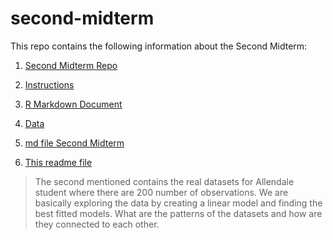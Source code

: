 # second-midterm

This repo contains the following information about the Second Midterm:

1. [Second Midterm Repo](https://github.com/sta518/second-midterm-annie5696)

2. [Instructions](https://github.com/sta518/second-midterm-annie5696/blob/master/second-midterm-instructions.md)

3. [R Markdown Document](https://github.com/sta518/second-midterm-annie5696/blob/master/second-midterm.Rmd)

4. [Data](https://github.com/sta518/second-midterm-annie5696/tree/master/data)

5. [md file Second Midterm](https://github.com/sta518/second-midterm-annie5696/blob/master/second-midterm.md)

7. [This readme file](https://github.com/sta518/second-midterm-annie5696/blob/master/README.md)



> The second mentioned contains the real datasets for Allendale student where there are 200 number of observations. We are basically exploring the data by creating a linear model and finding the best fitted models. What are the patterns of the datasets and how are they connected to each other.
